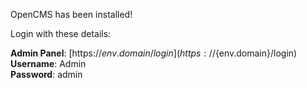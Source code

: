 OpenCMS has been installed!

Login with these details:

**Admin Panel**: [https://${env.domain}/login](https://${env.domain}/login)  
**Username**: Admin  
**Password**: admin